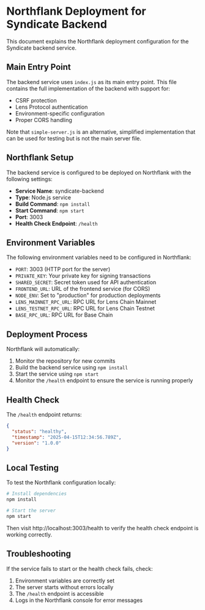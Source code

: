 # Northflank Deployment for Syndicate Backend

This document explains the Northflank deployment configuration for the Syndicate backend service.

## Main Entry Point

The backend service uses `index.js` as its main entry point. This file contains the full implementation of the backend with support for:

- CSRF protection
- Lens Protocol authentication
- Environment-specific configuration
- Proper CORS handling

Note that `simple-server.js` is an alternative, simplified implementation that can be used for testing but is not the main server file.

## Northflank Setup

The backend service is configured to be deployed on Northflank with the following settings:

- **Service Name**: syndicate-backend
- **Type**: Node.js service
- **Build Command**: `npm install`
- **Start Command**: `npm start`
- **Port**: 3003
- **Health Check Endpoint**: `/health`

## Environment Variables

The following environment variables need to be configured in Northflank:

- `PORT`: 3003 (HTTP port for the server)
- `PRIVATE_KEY`: Your private key for signing transactions
- `SHARED_SECRET`: Secret token used for API authentication
- `FRONTEND_URL`: URL of the frontend service (for CORS)
- `NODE_ENV`: Set to "production" for production deployments
- `LENS_MAINNET_RPC_URL`: RPC URL for Lens Chain Mainnet
- `LENS_TESTNET_RPC_URL`: RPC URL for Lens Chain Testnet
- `BASE_RPC_URL`: RPC URL for Base Chain

## Deployment Process

Northflank will automatically:

1. Monitor the repository for new commits
2. Build the backend service using `npm install`
3. Start the service using `npm start`
4. Monitor the `/health` endpoint to ensure the service is running properly

## Health Check

The `/health` endpoint returns:

```json
{
  "status": "healthy",
  "timestamp": "2025-04-15T12:34:56.789Z",
  "version": "1.0.0"
}
```

## Local Testing

To test the Northflank configuration locally:

```bash
# Install dependencies
npm install

# Start the server
npm start
```

Then visit http://localhost:3003/health to verify the health check endpoint is working correctly.

## Troubleshooting

If the service fails to start or the health check fails, check:

1. Environment variables are correctly set
2. The server starts without errors locally
3. The `/health` endpoint is accessible
4. Logs in the Northflank console for error messages
